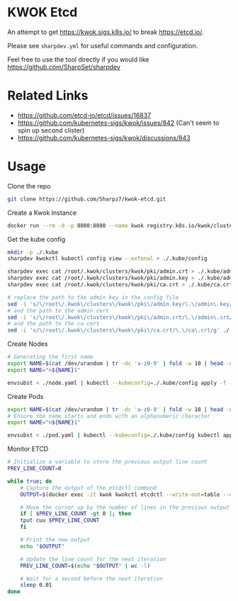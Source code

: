 # KWOK Etcd

An attempt to get https://kwok.sigs.k8s.io/ to break https://etcd.io/.

Please see `sharpdev.yml` for useful commands and configuration.

Feel free to use the tool directly if you would like https://github.com/SharpSet/sharpdev

# Related Links

- https://github.com/etcd-io/etcd/issues/16837
- https://github.com/kubernetes-sigs/kwok/issues/842 (Can't seem to spin up second clister)
- https://github.com/kubernetes-sigs/kwok/discussions/843

# Usage

Clone the repo

```bash
git clone https://github.com/Sharpz7/kwok-etcd.git
```

Create a Kwok Instance

```bash
docker run --rm -d -p 8080:8080 --name kwok registry.k8s.io/kwok/cluster:v0.4.0-k8s.v1.28.0
```

Get the kube config

```bash
mkdir -p ./.kube
sharpdev kwokctl kubectl config view --extenal > ./.kube/config

sharpdev exec cat /root/.kwok/clusters/kwok/pki/admin.crt > ./.kube/admin.crt
sharpdev exec cat /root/.kwok/clusters/kwok/pki/admin.key > ./.kube/admin.key
sharpdev exec cat /root/.kwok/clusters/kwok/pki/ca.crt > ./.kube/ca.crt

# replace the path to the admin key in the config file
sed -i 's/\/root\/.kwok\/clusters\/kwok\/pki\/admin.key/\.\/admin\.key/g' ./.kube/config
# and the path to the admin cert
sed -i 's/\/root\/.kwok\/clusters\/kwok\/pki\/admin.crt/\.\/admin\.crt/g' ./.kube/config
# and the path to the ca cert
sed -i 's/\/root\/.kwok\/clusters\/kwok\/pki\/ca.crt/\.\/ca\.crt/g' ./.kube/config
```

Create Nodes

```bash
# Generating the first name
export NAME=$(cat /dev/urandom | tr -dc 'a-z0-9' | fold -w 10 | head -n 1)
export NAME="n${NAME}1"

envsubst < ./node.yaml | kubectl --kubeconfig=./.kube/config apply -f -
```

Create Pods

```bash
export NAME=$(cat /dev/urandom | tr -dc 'a-z0-9' | fold -w 10 | head -n 1)
# Ensure the name starts and ends with an alphanumeric character
export NAME="n${NAME}1"

envsubst < ./pod.yaml | kubectl --kubeconfig=./.kube/config kubectl apply -f -
```

Monitor ETCD

```bash
# Initialize a variable to store the previous output line count
PREV_LINE_COUNT=0

while true; do
    # Capture the output of the etcdctl command
    OUTPUT=$(docker exec -it kwok kwokctl etcdctl --write-out=table --endpoints=$ENDPOINTS endpoint status)

    # Move the cursor up by the number of lines in the previous output
    if [ $PREV_LINE_COUNT -gt 0 ]; then
    tput cuu $PREV_LINE_COUNT
    fi

    # Print the new output
    echo "$OUTPUT"

    # Update the line count for the next iteration
    PREV_LINE_COUNT=$(echo "$OUTPUT" | wc -l)

    # Wait for a second before the next iteration
    sleep 0.01
done
```

